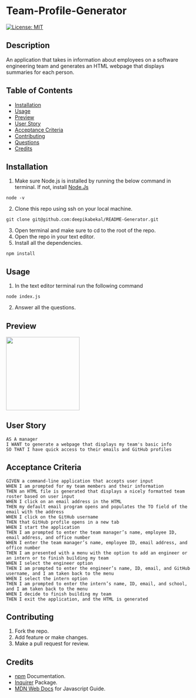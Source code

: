 # Team-Profile-Generator
[![License: MIT](https://img.shields.io/badge/License-MIT-yellow.svg)](https://opensource.org/licenses/MIT)

## Description
An application that takes in information about employees on a software engineering team and generates an HTML webpage that displays summaries for each person.

## Table of Contents
* [Installation](#installation)
* [Usage](#usage)
* [Preview](#preview)
* [User Story](#userstory)
* [Acceptance Criteria](#acceptancecriteria)
* [Contributing](#contributing)
* [Questions](#questions)
* [Credits](#credits)

## Installation
1. Make sure Node.js is installed by running the below command in terminal. If not, install [Node.Js](https://nodejs.org/en/)
```
node -v
```
2. Clone this repo using ssh on your local machine.
```
git clone git@github.com:deepikabekal/README-Generator.git
```
3. Open terminal and make sure to cd to the root of the repo.
4. Open the repo in your text editor.
5. Install all the dependencies.
```
npm install
```

## Usage
1. In the text editor terminal run the following command
```
node index.js
```
2. Answer all the questions. 

## Preview
<img src="assets/images/Walkthrough.gif" width=200 height = 200>

## User Story
```
AS A manager
I WANT to generate a webpage that displays my team's basic info
SO THAT I have quick access to their emails and GitHub profiles
```

## Acceptance Criteria
```
GIVEN a command-line application that accepts user input
WHEN I am prompted for my team members and their information
THEN an HTML file is generated that displays a nicely formatted team roster based on user input
WHEN I click on an email address in the HTML
THEN my default email program opens and populates the TO field of the email with the address
WHEN I click on the GitHub username
THEN that GitHub profile opens in a new tab
WHEN I start the application
THEN I am prompted to enter the team manager’s name, employee ID, email address, and office number
WHEN I enter the team manager’s name, employee ID, email address, and office number
THEN I am presented with a menu with the option to add an engineer or an intern or to finish building my team
WHEN I select the engineer option
THEN I am prompted to enter the engineer’s name, ID, email, and GitHub username, and I am taken back to the menu
WHEN I select the intern option
THEN I am prompted to enter the intern’s name, ID, email, and school, and I am taken back to the menu
WHEN I decide to finish building my team
THEN I exit the application, and the HTML is generated
```

## Contributing
1. Fork the repo.
2. Add feature or make changes.
3. Make a pull request for review.

## Credits
* [npm](https://docs.npmjs.com/) Documentation.
* [Inquirer](https://www.npmjs.com/package/inquirer) Package.
* [MDN Web Docs](https://developer.mozilla.org/en-US/) for Javascript Guide.

